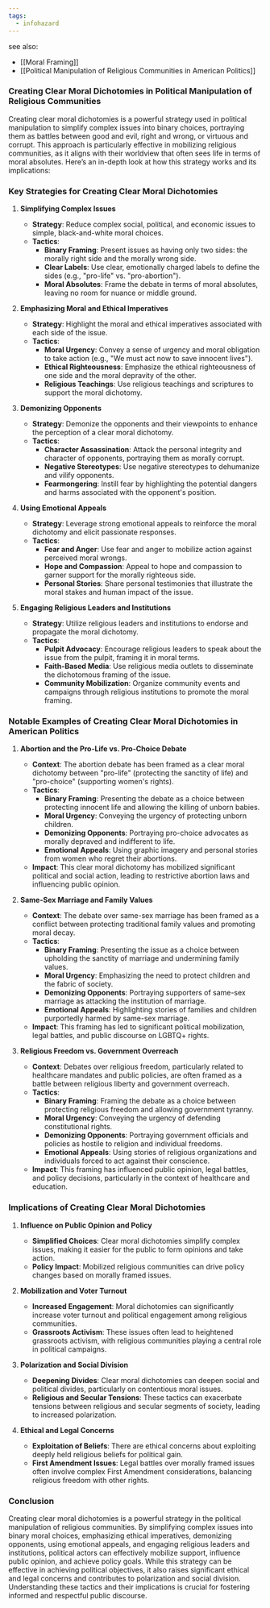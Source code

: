 ```yaml
---
tags:
  - infohazard
---
```

see also:
- [[Moral Framing]]
- [[Political Manipulation of Religious Communities in American Politics]]

### Creating Clear Moral Dichotomies in Political Manipulation of Religious Communities

Creating clear moral dichotomies is a powerful strategy used in political manipulation to simplify complex issues into binary choices, portraying them as battles between good and evil, right and wrong, or virtuous and corrupt. This approach is particularly effective in mobilizing religious communities, as it aligns with their worldview that often sees life in terms of moral absolutes. Here’s an in-depth look at how this strategy works and its implications:

### Key Strategies for Creating Clear Moral Dichotomies

1. **Simplifying Complex Issues**
   - **Strategy**: Reduce complex social, political, and economic issues to simple, black-and-white moral choices.
   - **Tactics**:
     - **Binary Framing**: Present issues as having only two sides: the morally right side and the morally wrong side.
     - **Clear Labels**: Use clear, emotionally charged labels to define the sides (e.g., "pro-life" vs. "pro-abortion").
     - **Moral Absolutes**: Frame the debate in terms of moral absolutes, leaving no room for nuance or middle ground.

2. **Emphasizing Moral and Ethical Imperatives**
   - **Strategy**: Highlight the moral and ethical imperatives associated with each side of the issue.
   - **Tactics**:
     - **Moral Urgency**: Convey a sense of urgency and moral obligation to take action (e.g., "We must act now to save innocent lives").
     - **Ethical Righteousness**: Emphasize the ethical righteousness of one side and the moral depravity of the other.
     - **Religious Teachings**: Use religious teachings and scriptures to support the moral dichotomy.

3. **Demonizing Opponents**
   - **Strategy**: Demonize the opponents and their viewpoints to enhance the perception of a clear moral dichotomy.
   - **Tactics**:
     - **Character Assassination**: Attack the personal integrity and character of opponents, portraying them as morally corrupt.
     - **Negative Stereotypes**: Use negative stereotypes to dehumanize and vilify opponents.
     - **Fearmongering**: Instill fear by highlighting the potential dangers and harms associated with the opponent's position.

4. **Using Emotional Appeals**
   - **Strategy**: Leverage strong emotional appeals to reinforce the moral dichotomy and elicit passionate responses.
   - **Tactics**:
     - **Fear and Anger**: Use fear and anger to mobilize action against perceived moral wrongs.
     - **Hope and Compassion**: Appeal to hope and compassion to garner support for the morally righteous side.
     - **Personal Stories**: Share personal testimonies that illustrate the moral stakes and human impact of the issue.

5. **Engaging Religious Leaders and Institutions**
   - **Strategy**: Utilize religious leaders and institutions to endorse and propagate the moral dichotomy.
   - **Tactics**:
     - **Pulpit Advocacy**: Encourage religious leaders to speak about the issue from the pulpit, framing it in moral terms.
     - **Faith-Based Media**: Use religious media outlets to disseminate the dichotomous framing of the issue.
     - **Community Mobilization**: Organize community events and campaigns through religious institutions to promote the moral framing.

### Notable Examples of Creating Clear Moral Dichotomies in American Politics

1. **Abortion and the Pro-Life vs. Pro-Choice Debate**
   - **Context**: The abortion debate has been framed as a clear moral dichotomy between "pro-life" (protecting the sanctity of life) and "pro-choice" (supporting women's rights).
   - **Tactics**:
     - **Binary Framing**: Presenting the debate as a choice between protecting innocent life and allowing the killing of unborn babies.
     - **Moral Urgency**: Conveying the urgency of protecting unborn children.
     - **Demonizing Opponents**: Portraying pro-choice advocates as morally depraved and indifferent to life.
     - **Emotional Appeals**: Using graphic imagery and personal stories from women who regret their abortions.
   - **Impact**: This clear moral dichotomy has mobilized significant political and social action, leading to restrictive abortion laws and influencing public opinion.

2. **Same-Sex Marriage and Family Values**
   - **Context**: The debate over same-sex marriage has been framed as a conflict between protecting traditional family values and promoting moral decay.
   - **Tactics**:
     - **Binary Framing**: Presenting the issue as a choice between upholding the sanctity of marriage and undermining family values.
     - **Moral Urgency**: Emphasizing the need to protect children and the fabric of society.
     - **Demonizing Opponents**: Portraying supporters of same-sex marriage as attacking the institution of marriage.
     - **Emotional Appeals**: Highlighting stories of families and children purportedly harmed by same-sex marriage.
   - **Impact**: This framing has led to significant political mobilization, legal battles, and public discourse on LGBTQ+ rights.

3. **Religious Freedom vs. Government Overreach**
   - **Context**: Debates over religious freedom, particularly related to healthcare mandates and public policies, are often framed as a battle between religious liberty and government overreach.
   - **Tactics**:
     - **Binary Framing**: Framing the debate as a choice between protecting religious freedom and allowing government tyranny.
     - **Moral Urgency**: Conveying the urgency of defending constitutional rights.
     - **Demonizing Opponents**: Portraying government officials and policies as hostile to religion and individual freedoms.
     - **Emotional Appeals**: Using stories of religious organizations and individuals forced to act against their conscience.
   - **Impact**: This framing has influenced public opinion, legal battles, and policy decisions, particularly in the context of healthcare and education.

### Implications of Creating Clear Moral Dichotomies

1. **Influence on Public Opinion and Policy**
   - **Simplified Choices**: Clear moral dichotomies simplify complex issues, making it easier for the public to form opinions and take action.
   - **Policy Impact**: Mobilized religious communities can drive policy changes based on morally framed issues.

2. **Mobilization and Voter Turnout**
   - **Increased Engagement**: Moral dichotomies can significantly increase voter turnout and political engagement among religious communities.
   - **Grassroots Activism**: These issues often lead to heightened grassroots activism, with religious communities playing a central role in political campaigns.

3. **Polarization and Social Division**
   - **Deepening Divides**: Clear moral dichotomies can deepen social and political divides, particularly on contentious moral issues.
   - **Religious and Secular Tensions**: These tactics can exacerbate tensions between religious and secular segments of society, leading to increased polarization.

4. **Ethical and Legal Concerns**
   - **Exploitation of Beliefs**: There are ethical concerns about exploiting deeply held religious beliefs for political gain.
   - **First Amendment Issues**: Legal battles over morally framed issues often involve complex First Amendment considerations, balancing religious freedom with other rights.

### Conclusion

Creating clear moral dichotomies is a powerful strategy in the political manipulation of religious communities. By simplifying complex issues into binary moral choices, emphasizing ethical imperatives, demonizing opponents, using emotional appeals, and engaging religious leaders and institutions, political actors can effectively mobilize support, influence public opinion, and achieve policy goals. While this strategy can be effective in achieving political objectives, it also raises significant ethical and legal concerns and contributes to polarization and social division. Understanding these tactics and their implications is crucial for fostering informed and respectful public discourse.